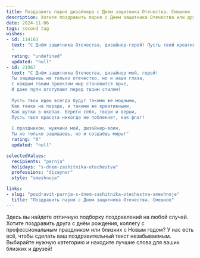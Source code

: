 ```yaml
---
title: Поздравить парня дизайнера с Днем защитника Отечества. Смешное
description: Хотите поздравить парня с Днем защитника Отечества или другим праздником? Наш ИИ создаст незабываемое поздравление, а вы обязательно выделитесь среди других.  
date: 2024-11-06
tags: second tag
wishes:
- id: 114163
  text: "С Днём защитника Отечества, дизайнер-герой! Пусть твой креативный меч всегда будет острее, чем самые тупые критические замечания клиентов, а щитом твоим станет несокрушимая уверенность в собственном таланте!  Пусть вдохновение бьёт ключом, а дедлайны падают перед тобой как кегли!  Защищай мир от безвкусицы,  и пусть твоя смелость в выборе шрифтов станет легендой!
  "
  rating: "undefined"
  updated: "null"
- id: 21967
  text: "С Днём защитника Отечества, дизайнер мой, герой!
  Ты защищаешь не только отечество, но и наши глаза,
  С каждым твоим проектом мир становится ярче,
  И даже пули отступают перед твоим стилем!
  
  Пусть твои идеи всегда будут такими же мощными,
  Как танки на параде, и такими же креативными,
  Как шутки в окопах. Береги себя, твори и верши,
  Пусть твоя красота никогда не поблекнет, как флаг!
  
  С праздником, мужчина мой, дизайнер-воин,
  Ты не только защищаешь, но и создаёшь миры!"
  rating: "0"
  updated: "null"

selectedValues:
  recipients: "parnja"
  holidays: "s-dnem-zashitnika-otechestva"
  professions: "dizayner"
  style: "smeshnoje"

links:
- slug: "pozdravit-parnja-s-dnem-zashitnika-otechestva-smeshnoje"
  title: "Поздравить парня с Днем защитника Отечества. Смешное"
---
```


Здесь вы найдете отличную подборку поздравлений на любой случай. 
Хотите поздравить друга с днём рождения, коллегу с профессиональным праздником или близких с Новым годом? У нас есть всё, чтобы сделать ваш поздравительный текст незабываемым. Выбирайте нужную категорию и находите лучшие слова для ваших близких и друзей!
